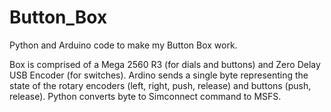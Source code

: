# Button_Box
Python and Arduino code to make my Button Box work.  

Box is comprised of a Mega 2560 R3 (for dials and buttons) and Zero Delay USB Encoder (for switches).
Ardino sends a single byte representing the state of the rotary encoders (left, right, push, release) and buttons (push, release).
Python converts byte to Simconnect command to MSFS.
